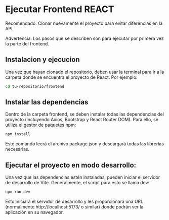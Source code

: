 # Ejecutar Frontend REACT
Recomendado: Clonar nuevamente el proyecto para evitar diferencias en la API.

Advertencia: Los pasos que se describen son para ejecutar por primera vez la parte del frontend.

## Instalacion y ejecucion

Una vez que hayan clonado el repositorio, deben usar la terminal para ir a la carpeta donde se encuentra el proyecto de React. Por ejemplo:

```bash
cd tu-repositorio/frontend
```

## Instalar las dependencias
Dentro de la carpeta frontend, se deben instalar todas las dependencias del proyecto (incluyendo Axios, Bootstrap y React Router DOM). Para ello, se utiliza el gestor de paquetes npm:

```bash
npm install
```
Este comando leerá el archivo package.json y descargará todas las librerías necesarias.

## Ejecutar el proyecto en modo desarrollo:

Una vez que las dependencias estén instaladas, pueden iniciar el servidor de desarrollo de Vite. Generalmente, el script para esto se llama dev:

```bash
npm run dev
```
Esto iniciará el servidor de desarrollo y les proporcionará una URL (normalmente http://localhost:5173/ o similar) donde podrán ver la aplicación en su navegador.
